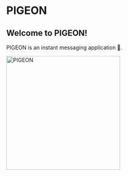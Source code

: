 # PIGEON

## Welcome to PIGEON!

PIGEON is an instant messaging application 💌. 

<img alt = "PIGEON" src="https://github.com/iakil/pigeon_messenger/blob/main/images/akil_pigeon.gif" width="300" /> <br>
